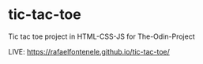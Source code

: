 # tic-tac-toe
Tic tac toe project in HTML-CSS-JS for The-Odin-Project

LIVE:
https://rafaelfontenele.github.io/tic-tac-toe/

